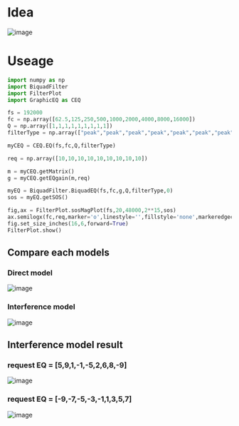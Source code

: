 # Idea
![image](https://github.com/user-attachments/assets/272c5bc4-6c96-42e0-b835-4a7a778824d9)

# Useage
```python
import numpy as np
import BiquadFilter
import FilterPlot
import GraphicEQ as CEQ

fs = 192000
fc = np.array([62.5,125,250,500,1000,2000,4000,8000,16000])
Q = np.array([1,1,1,1,1,1,1,1,1])
filterType = np.array(["peak","peak","peak","peak","peak","peak","peak","peak","peak"])

myCEQ = CEQ.EQ(fs,fc,Q,filterType)

req = np.array([10,10,10,10,10,10,10,10,10])

m = myCEQ.getMatrix()
g = myCEQ.getEQgain(m,req)

myEQ = BiquadFilter.BiquadEQ(fs,fc,g,Q,filterType,0)
sos = myEQ.getSOS()

fig,ax = FilterPlot.sosMagPlot(fs,20,48000,2**15,sos)
ax.semilogx(fc,req,marker='o',linestyle='',fillstyle='none',markeredgecolor='red')
fig.set_size_inches(16,6,forward=True)
FilterPlot.show()
```

## Compare each models
### Direct model
![image](https://github.com/user-attachments/assets/52f55f59-ac33-444f-9326-2f74a92e21cc)

### Interference model
![image](https://github.com/user-attachments/assets/4c3d0e26-d445-46c7-9d46-e619dd81b82f)

## Interference model result
### request EQ = [5,9,1,-1,-5,2,6,8,-9]
![image](https://github.com/user-attachments/assets/b8548f0a-f764-4759-986d-c16c815e62de)


### request EQ = [-9,-7,-5,-3,-1,1,3,5,7]
![image](https://github.com/user-attachments/assets/f0ef4430-a80f-429d-b3f7-49798dcf6f6b)
